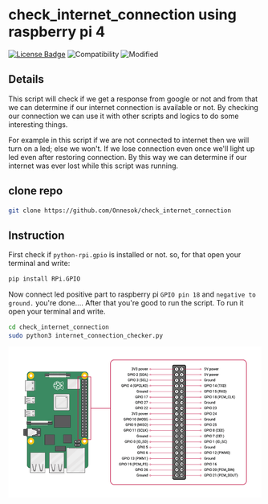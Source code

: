 # check_internet_connection using raspberry pi 4

[![License Badge](https://img.shields.io/badge/license-MIT-blue.svg)](LICENSE)
![Compatibility](https://img.shields.io/badge/python-3-brightgreen.svg)
![Modified](https://img.shields.io/badge/Coverage-working-orange)

## Details

This script will check if we get a response from google or not and from that we can determine if our internet connection is available or not. By checking our connection we can use it with other scripts and logics to do some interesting things.


For example in this script if we are not connected to internet then we will turn on a led; else we won't. If we lose connection even once we'll light up led even after restoring connection. By this way we can determine if our internet was ever lost while this script was running.


## clone repo

```bash
git clone https://github.com/Onnesok/check_internet_connection
```

## Instruction
First check if ```python-rpi.gpio```  is installed or not. so, for that open your terminal and write:
```bash
pip install RPi.GPIO
```
Now connect led positive part to raspberry pi ```GPIO pin 18``` and ```negative to ground.``` you're done....
After that you're good to run the script.
To run it open your terminal and write.

```bash
cd check_internet_connection
sudo python3 internet_connection_checker.py
```
<img src="https://github.com/Onnesok/check_internet_connection/blob/main/raspberry/raspberry_pi_gpio.png" alt="Avatar" clas="center" width="600" height="300" />



